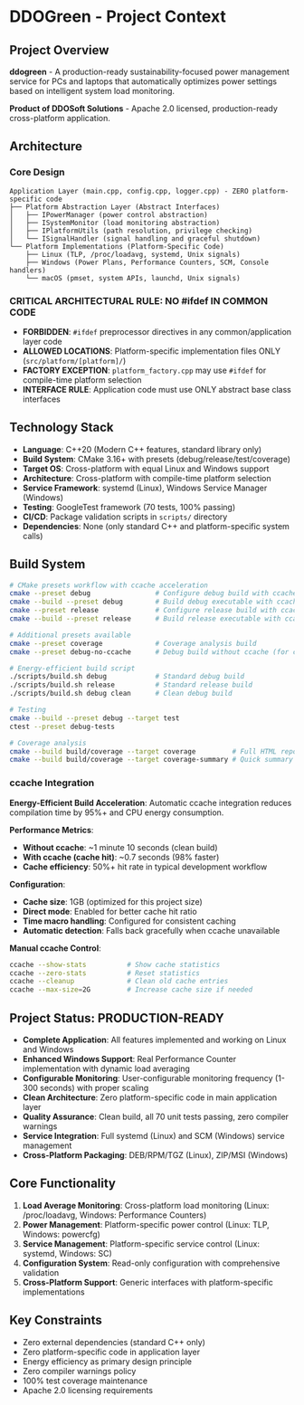 # DDOGreen - Project Context

## Project Overview
**ddogreen** - A production-ready sustainability-focused power management service for PCs and laptops that automatically optimizes power settings based on intelligent system load monitoring.

**Product of DDOSoft Solutions** - Apache 2.0 licensed, production-ready cross-platform application.

## Architecture
### Core Design
```
Application Layer (main.cpp, config.cpp, logger.cpp) - ZERO platform-specific code
├── Platform Abstraction Layer (Abstract Interfaces)
│   ├── IPowerManager (power control abstraction)
│   ├── ISystemMonitor (load monitoring abstraction)  
│   ├── IPlatformUtils (path resolution, privilege checking)
│   └── ISignalHandler (signal handling and graceful shutdown)
└── Platform Implementations (Platform-Specific Code)
    ├── Linux (TLP, /proc/loadavg, systemd, Unix signals)
    ├── Windows (Power Plans, Performance Counters, SCM, Console handlers)
    └── macOS (pmset, system APIs, launchd, Unix signals)
```

### CRITICAL ARCHITECTURAL RULE: NO #ifdef IN COMMON CODE
- **FORBIDDEN**: `#ifdef` preprocessor directives in any common/application layer code
- **ALLOWED LOCATIONS**: Platform-specific implementation files ONLY (`src/platform/[platform]/`)
- **FACTORY EXCEPTION**: `platform_factory.cpp` may use `#ifdef` for compile-time platform selection
- **INTERFACE RULE**: Application code must use ONLY abstract base class interfaces

## Technology Stack
- **Language**: C++20 (Modern C++ features, standard library only)
- **Build System**: CMake 3.16+ with presets (debug/release/test/coverage)
- **Target OS**: Cross-platform with equal Linux and Windows support
- **Architecture**: Cross-platform with compile-time platform selection
- **Service Framework**: systemd (Linux), Windows Service Manager (Windows)
- **Testing**: GoogleTest framework (70 tests, 100% passing)
- **CI/CD**: Package validation scripts in `scripts/` directory
- **Dependencies**: None (only standard C++ and platform-specific system calls)

## Build System
```bash
# CMake presets workflow with ccache acceleration
cmake --preset debug                # Configure debug build with ccache
cmake --build --preset debug        # Build debug executable with ccache
cmake --preset release              # Configure release build with ccache  
cmake --build --preset release      # Build release executable with ccache

# Additional presets available
cmake --preset coverage             # Coverage analysis build
cmake --preset debug-no-ccache      # Debug build without ccache (for clean builds)

# Energy-efficient build script
./scripts/build.sh debug            # Standard debug build
./scripts/build.sh release          # Standard release build
./scripts/build.sh debug clean      # Clean debug build

# Testing
cmake --build --preset debug --target test
ctest --preset debug-tests

# Coverage analysis
cmake --build build/coverage --target coverage         # Full HTML report
cmake --build build/coverage --target coverage-summary # Quick summary
```

### ccache Integration
**Energy-Efficient Build Acceleration**: Automatic ccache integration reduces compilation time by 95%+ and CPU energy consumption.

**Performance Metrics**:
- **Without ccache**: ~1 minute 10 seconds (clean build)
- **With ccache (cache hit)**: ~0.7 seconds (98% faster)
- **Cache efficiency**: 50%+ hit rate in typical development workflow

**Configuration**:
- **Cache size**: 1GB (optimized for this project size)
- **Direct mode**: Enabled for better cache hit ratio
- **Time macro handling**: Configured for consistent caching
- **Automatic detection**: Falls back gracefully when ccache unavailable

**Manual ccache Control**:
```bash
ccache --show-stats          # Show cache statistics
ccache --zero-stats          # Reset statistics
ccache --cleanup             # Clean old cache entries
ccache --max-size=2G         # Increase cache size if needed
```

## Project Status: PRODUCTION-READY
- **Complete Application**: All features implemented and working on Linux and Windows
- **Enhanced Windows Support**: Real Performance Counter implementation with dynamic load averaging
- **Configurable Monitoring**: User-configurable monitoring frequency (1-300 seconds) with proper scaling
- **Clean Architecture**: Zero platform-specific code in main application layer
- **Quality Assurance**: Clean build, all 70 unit tests passing, zero compiler warnings
- **Service Integration**: Full systemd (Linux) and SCM (Windows) service management
- **Cross-Platform Packaging**: DEB/RPM/TGZ (Linux), ZIP/MSI (Windows)

## Core Functionality
1. **Load Average Monitoring**: Cross-platform load monitoring (Linux: /proc/loadavg, Windows: Performance Counters)
2. **Power Management**: Platform-specific power control (Linux: TLP, Windows: powercfg)
3. **Service Management**: Platform-specific service control (Linux: systemd, Windows: SC)
4. **Configuration System**: Read-only configuration with comprehensive validation
5. **Cross-Platform Support**: Generic interfaces with platform-specific implementations

## Key Constraints
- Zero external dependencies (standard C++ only)
- Zero platform-specific code in application layer
- Energy efficiency as primary design principle
- Zero compiler warnings policy
- 100% test coverage maintenance
- Apache 2.0 licensing requirements
